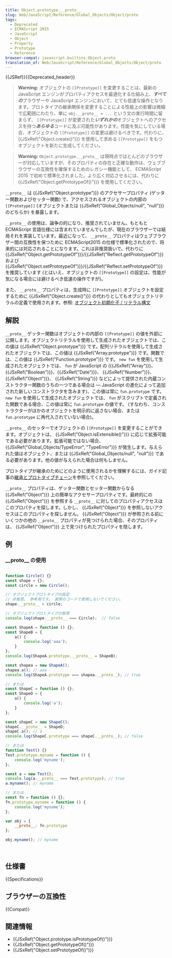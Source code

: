 ```yaml
---
title: Object.prototype.__proto__
slug: Web/JavaScript/Reference/Global_Objects/Object/proto
tags:
  - Deprecated
  - ECMAScript 2015
  - JavaScript
  - Object
  - Property
  - Prototype
  - Reference
browser-compat: javascript.builtins.Object.proto
translation_of: Web/JavaScript/Reference/Global_Objects/Object/proto
---
```

{{JSRef}}{{Deprecated_header}}

> **Warning:** オブジェクトの `[[Prototype]]` を変更することは、最新の JavaScript エンジンがプロパティアクセスを最適化する仕組み上、***すべての***ブラウザーや JavaScript エンジンにおいて、とても低速な操作となります。プロトタイプの継承関係を変更することによる性能上の影響は微細で広範囲にわたり、単に `obj.__proto__ = ...` という文の実行時間に留まらず、 `[[Prototype]]` が変更された***いずれかの***オブジェクトへのアクセスを持つ***あらゆる***コードに及ぶ可能性があります。性能を気にしている場合、オブジェクトの `[[Prototype]]` の変更は避けるべきです。代わりに、 {{JSxRef("Object.create()")}} を使用して求める `[[Prototype]]` をもつオブジェクトを新たに生成してください。

> **Warning:** `Object.prototype.__proto__` は現時点でほとんどのブラウザーが対応していますが、そのプロパティの存在と正確な動作は、ウェブブラウザーの互換性を確保するためのレガシー機能として、 ECMAScript 2015 で初めて標準化されました。より広く対応させるには、代わりに {{JSxRef("Object.getPrototypeOf()")}} を使用してください。

`__proto__` は {{JSxRef("Object.prototype")}} のアクセサープロパティ (ゲッター関数およびセッター関数) で、アクセスされるオブジェクトの内部の `[[Prototype]]` (オブジェクトまたは {{JSxRef("Global_Objects/null", "null")}} のどちらか) を暴露します。

`__proto__` の使用は、論争の的になり、推奨されていません。もともと ECMAScript 言語仕様には含まれていませんでしたが、現在のブラウザーでは結局それを実装しています。最近になって、 `__proto__` プロパティはウェブブラウザー間の互換性を保つために ECMAScript2015 の仕様で標準化されたので、将来的には対応されることになります。これは非推奨扱いで、代わりに {{JSxRef("Object.getPrototypeOf")}}/{{JSxRef("Reflect.getPrototypeOf")}} および {{JSxRef("Object.setPrototypeOf")}}/{{JSxRef("Reflect.setPrototypeOf")}} を推奨しています (とはいえ、オブジェクトの `[[Prototype]]` の設定は、性能が気になる場合には避けるべき低速の操作ですが)。

また、 `__proto__` プロパティは、生成時に `[[Prototype]]` オブジェクトを設定するために {{JSxRef("Object.create()")}} の代わりとしてもオブジェクトリテラルの定義で使用されます。参照: [オブジェクト初期化子 / リテラル構文](/ja/docs/Web/JavaScript/Reference/Operators/Object_initializer)

## 解説

`__proto__` ゲッター関数はオブジェクトの内部の `[[Prototype]]` の値を外部に公開します。オブジェクトリテラルを使用して生成されたオブジェクトでは、この値は {{JSxRef("Object.prototype")}} です。配列リテラルを使用して生成されたオブジェクトでは、この値は {{JSxRef("Array.prototype")}} です。関数では、この値は {{JSxRef("Function.prototype")}} です。 `new fun` を使用して生成されたオブジェクトでは、 `fun` が JavaScript の ({{JSxRef("Array")}}、{{JSxRef("Boolean")}}、{{JSxRef("Date")}}、 {{JSxRef("Number")}}、 {{JSxRef("Object")}}、 {{JSxRef("String")}} などによって提供された内蔵コンストラクター関数のうちの一つである場合は — JavaScript の進化によって追加された新しいコンストラクタを含みます)、この値は常に `fun.prototype` です。 `new fun` を使用して生成されたオブジェクトでは、 `fun` がスクリプトで定義された関数である場合、この値は常に `fun.prototype` の値です。 (すなわち、コンストラクターがほかのオブジェクトを明示的に返さない場合、または `fun.prototype` に再代入されていない場合)。

`__proto__` のセッターでオブジェクトの `[[Prototype]]` を変更することができます。オブジェクトは、 {{JSxRef("Object.isExtensible()")}} に応じて拡張可能である必要があります。拡張可能ではない場合、 {{JSxRef("Global_Objects/TypeError", "TypeError")}} が発生します。与えられた値はオブジェクト、または {{JSxRef("Global_Objects/null", "null")}} である必要があります。他の値が与えられた場合は何もしません。

プロトタイプが継承のためにどのように使用されるかを理解するには、ガイド記事の[継承とプロトタイプチェーン](/ja/docs/Web/JavaScript/Inheritance_and_the_prototype_chain)を参照してください。

`__proto__` プロパティは、ゲッター関数とセッター関数からなる {{JSxRef("Object")}} 上の簡単なアクセサープロパティです。最終的にの {{JSxRef("Object")}} を参照する `__proto__` に対してのプロパティアクセスはこのプロパティを探します。しかし、 {{JSxRef("Object")}} を参照しないアクセスはこのプロパティを探しません。 {{JSxRef("Object")}} が参照される前にいくつかの他の `__proto__` プロパティが見つけられた場合、そのプロパティは、 {{JSxRef("Object")}} 上で見つけられたプロパティを隠します。

## 例

### \_\_proto\_\_ の使用

```js

function Circle() {}
const shape = {};
const circle = new Circle();

// オブジェクトプロトタイプの設定
// 非推奨。 参考用です。 実際のコードで使用しないでください。
shape.__proto__ = circle;

// オブジェクトプロトタイプの取得
console.log(shape.__proto__ === Circle);  // false

const ShapeA = function () {};
const ShapeB = {
    a() {
        console.log('aaa');
    }
};
console.log(ShapeA.prototype.__proto__ = ShapeB);

const shapea = new ShapeA();
shapea.a(); // aaa
console.log(ShapeA.prototype === shapea.__proto__); // true

// または
const ShapeC = function () {};
const ShapeD = {
    a() {
        console.log('a');
    }
};

const shapeC = new ShapeC();
shapeC.__proto__ = ShapeD;
shapeC.a(); // a
console.log(ShapeC.prototype === shapeC.__proto__); // false

// または
function Test() {}
Test.prototype.myname = function () {
    console.log('myname');
};

const a = new Test();
console.log(a.__proto__ === Test.prototype); // true
a.myname(); // myname

// または
const fn = function () {};
fn.prototype.myname = function () {
    console.log('myname');
};

var obj = {
    __proto__: fn.prototype
};

obj.myname(); // myname

 
```

## 仕様書

{{Specifications}}

## ブラウザーの互換性

{{Compat}}

## 関連情報

- {{JSxRef("Object.prototype.isPrototypeOf()")}}
- {{JSxRef("Object.getPrototypeOf()")}}
- {{JSxRef("Object.setPrototypeOf()")}}
